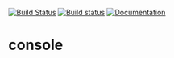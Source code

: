 [![Build Status](https://travis-ci.org/gammasoft71/console.svg?branch=master)](https://travis-ci.org/gammasoft71/console) [![Build status](https://ci.appveyor.com/api/projects/status/29f73qcp4e205549?svg=true)](https://ci.appveyor.com/project/gammasoft71/console) [![Documentation](https://codedocs.xyz/gammasoft71/console.svg)](https://codedocs.xyz/gammasoft71/console/)

# console

